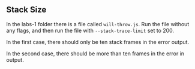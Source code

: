 ## Stack Size

In the labs-1 folder there is a file called `will-throw.js`. Run the file without any flags, and
then run the file with `--stack-trace-limit` set to 200.

In the first case, there should only be ten stack frames in the error output.

In the second case, there should be more than ten frames in the error in output.
